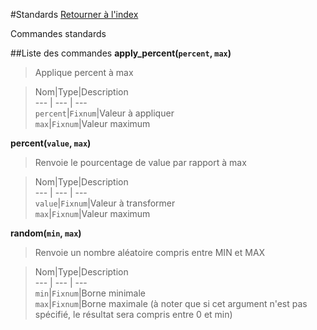 #Standards
[Retourner à l'index](README.md)

Commandes standards

##Liste des commandes
**apply_percent(`percent`, `max`)**

> Applique percent à max  
  
> Nom|Type|Description  
--- | --- | ---  
`percent`|`Fixnum`|Valeur à appliquer  
`max`|`Fixnum`|Valeur maximum  
  
**percent(`value`, `max`)**

> Renvoie le pourcentage de value par rapport à max  
  
> Nom|Type|Description  
--- | --- | ---  
`value`|`Fixnum`|Valeur à transformer  
`max`|`Fixnum`|Valeur maximum  
  
**random(`min`, `max`)**

> Renvoie un nombre aléatoire compris entre MIN et MAX  
  
> Nom|Type|Description  
--- | --- | ---  
`min`|`Fixnum`|Borne minimale  
`max`|`Fixnum`|Borne maximale (à noter que si cet argument n'est pas spécifié, le résultat sera compris entre 0 et min)  
  
